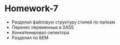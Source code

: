 # Homework-7
 
- Разделил файловую структуру стилей по папкам
- Перенес переменные в SASS
- Конкатенировал селектора 
- Разделил по БЕМ
